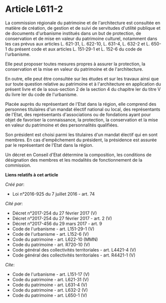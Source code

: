 # Article L611-2

La commission régionale du patrimoine et de l'architecture est consultée en matière de création, de gestion et de suivi de
servitudes d'utilité publique et de documents d'urbanisme institués dans un but de protection, de conservation et de mise en
valeur du patrimoine culturel, notamment dans les cas prévus aux articles L. 621-31, L. 622-10, L. 631-4, L. 632-2 et L.
650-1 du présent code et aux articles L. 151-29-1 et L. 152-6 du code de l'urbanisme. 

Elle peut proposer toutes mesures propres à assurer la protection, la conservation et la mise en valeur du patrimoine et de
l'architecture. 

En outre, elle peut être consultée sur les études et sur les travaux ainsi que sur toute question relative au patrimoine et à
l'architecture en application du présent livre et de la sous-section 2 de la section 4 du chapitre Ier du titre V du livre
Ier du code de l'urbanisme. 

Placée auprès du représentant de l'Etat dans la région, elle comprend des personnes titulaires d'un mandat électif national
ou local, des représentants de l'Etat, des représentants d'associations ou de fondations ayant pour objet de favoriser la
connaissance, la protection, la conservation et la mise en valeur du patrimoine et des personnalités qualifiées. 

Son président est choisi parmi les titulaires d'un mandat électif qui en sont membres. En cas d'empêchement du président, la
présidence est assurée par le représentant de l'Etat dans la région. 

Un décret en Conseil d'Etat détermine la composition, les conditions de désignation des membres et les modalités de
fonctionnement de la commission.

**Liens relatifs à cet article**

_Créé par_:

  - Loi n°2016-925 du 7 juillet 2016 - art. 74

_Cité par_:

  - Décret n°2017-254 du 27 février 2017 (V)
  - Décret n°2017-254 du 27 février 2017 - art. 2 (V)
  - Décret n°2017-456 du 29 mars 2017 - art. 9
  - Code de l'urbanisme - art. L151-29-1 (V)
  - Code de l'urbanisme - art. L152-6 (V)
  - Code du patrimoine - art. L622-10 (MMN)
  - Code du patrimoine - art. R720-10 (V)
  - Code général des collectivités territoriales - art. L4421-4 (V)
  - Code général des collectivités territoriales - art. R4421-1 (V)

_Cite_:

  - Code de l'urbanisme - art. L151-17 (V)
  - Code du patrimoine - art. L621-31 (V)
  - Code du patrimoine - art. L631-4 (V)
  - Code du patrimoine - art. L632-2 (V)
  - Code du patrimoine - art. L650-1 (V)
